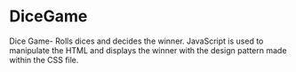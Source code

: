 # DiceGame
Dice Game- Rolls dices and decides the winner. JavaScript is used to manipulate the HTML and displays the winner with the design pattern made within the CSS file.
